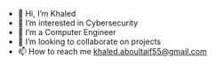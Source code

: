 - 👋 Hi, I’m Khaled
- 👀 I’m interested in Cybersecurity 
- 🌱 I’m a Computer Engineer
- 💞️ I’m looking to collaborate on projects
- 📫 How to reach me khaled.aboultaif55@gmail.com

<!---
khaled-gif/khaled-gif is a ✨ special ✨ repository because its `README.md` (this file) appears on your GitHub profile.
You can click the Preview link to take a look at your changes.
--->
